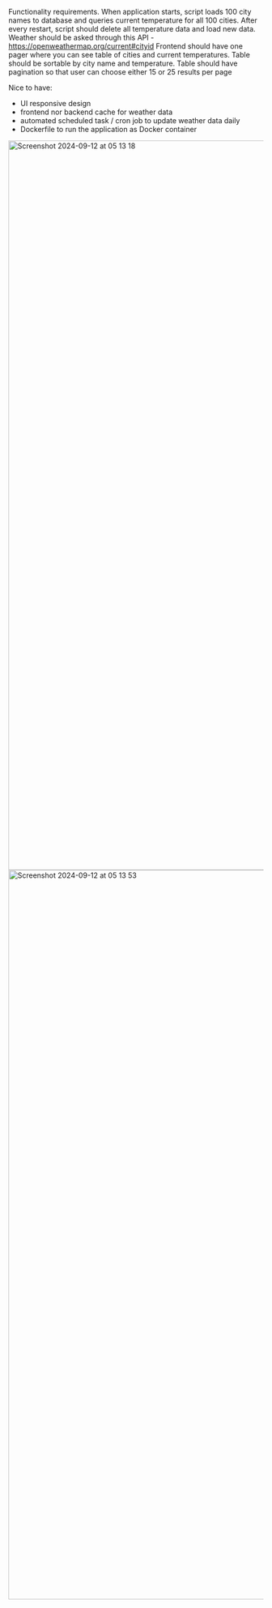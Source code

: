  
Functionality requirements.
When application starts, script loads 100 city names to database and queries current temperature for all 100 cities.
After every restart, script should delete all temperature data and load new data.
Weather should be asked through this API - https://openweathermap.org/current#cityid
Frontend should have one pager where you can see table of cities and current temperatures.
Table should be sortable by city name and temperature.
Table should have pagination so that user can choose either 15 or 25 results per page
 
Nice to have:
* UI responsive design
* frontend nor backend cache for weather data
* automated scheduled task / cron job to update weather data daily
* Dockerfile to run the application as Docker container


<img width="1440" alt="Screenshot 2024-09-12 at 05 13 18" src="https://github.com/user-attachments/assets/44e75fc3-d9ff-4933-ac62-59538e6d7cca">
<img width="1440" alt="Screenshot 2024-09-12 at 05 13 53" src="https://github.com/user-attachments/assets/22e797aa-cdfd-440a-9040-7cba90ad6a5d">
